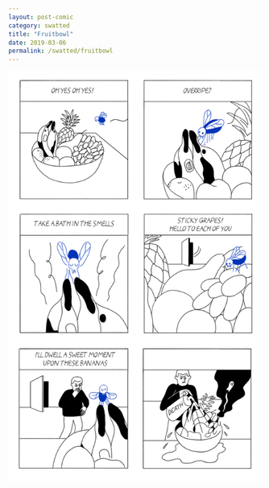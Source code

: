 ```yaml
---
layout: post-comic
category: swatted
title: "Fruitbowl"
date: 2019-03-06
permalink: /swatted/fruitbowl
---
```

![](../assets/images/fruitbowl_blue.png)
